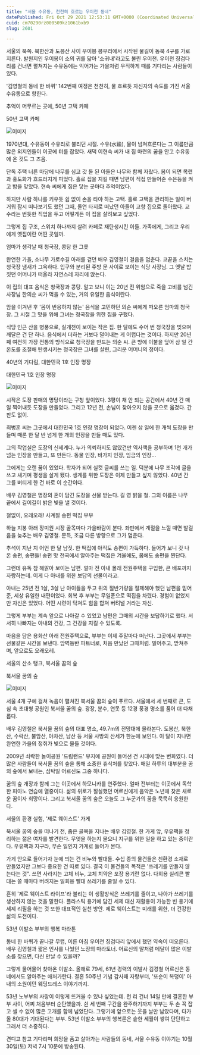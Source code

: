 ```yaml
---
title: "서울 수유동, 천천히 흐르는 우이천 동네"
datePublished: Fri Oct 29 2021 12:53:11 GMT+0000 (Coordinated Universal Time)
cuid: cm70290rz000509kz1061bxb9
slug: 2601

---
```



서울의 북쪽. 북한산과 도봉산 사이 우이봉 봉우리에서 시작된 물길이 동북 4구를 가로지른다. 발원지인 우이봉이 소의 귀를 닮아 '소귀내'라고도 불린 우이천. 우이천 징검다리를 건너면 펼쳐지는 수유동에는 익어가는 가을처럼 우직하게 때를 기다리는 사람들이 있다.

'김영철의 동네 한 바퀴' 142번째 여정은 천천히, 물 흐르듯 자신자의 속도를 가진 서울 수유동으로 향한다.

추억이 머무르는 곳에, 50년 고택 카페

50년 고택 카페

![이미지](https://cdn.hashnode.com/res/hashnode/image/upload/v1739252860379/0fc88d8c-3cde-46f5-a5d5-d9f347fa43ef.png)

1970년대, 수유동이 수유리로 불리던 시절. 수유(水踰), 물이 넘쳐흐른다는 그 이름만큼 많은 외지인들이 이곳에 터를 잡았다. 새댁 이현숙 씨가 내 집 마련의 꿈을 안고 수유동에 온 것도 그 즈음.

단독 주택 너른 마당에 나무를 심고 갓 돌 된 아들은 나무와 함께 자랐다. 봄이 되면 목련과 홍도화가 흐드러지게 피었다. 홀로 집을 지킬 때면 남편이 직접 만들어준 수은등을 켜고 밤을 맞았다. 현숙 씨에게 집은 닿는 곳마다 추억이었다.

하지만 사람 하나를 키우듯 쉼 없이 손을 타야 하는 고택. 홀로 고택을 관리하는 일이 버거워 잠시 떠나보기도 했던 그때, 돌연 타지로 떠났던 아들이 고향 집으로 돌아왔다. 교수라는 번듯한 직업을 두고 어떻게든 이 집을 살려보고 싶었다.

그렇게 집 구조, 스위치 하나까지 살려 카페로 재탄생시킨 이들. 가족에게, 그리고 우리에게 옛집이란 어떤 곳일까.

엄마가 생각날 때 청국장, 콩탕 한 그릇

완연한 가을, 소나무 가로수길 아래를 걷던 배우 김영철이 걸음을 멈춘다. 코끝을 스치는 청국장 냄새가 그윽하다. 입구와 분리된 주방 문 사이로 보이는 식당 사장님. 그 옛날 밥 짓던 어머니가 떠올라 자연스레 자리에 앉는다.

이 집의 대표 음식은 청국장과 콩탕. 알고 보니 이는 20년 전 위암으로 죽을 고비를 넘긴 사장님 한의순 씨가 먹을 수 있는, 거의 유일한 음식이란다.

암을 이겨낸 후 '몸이 반응하지 않는' 음식을 고민하던 의순 씨에게 떠오른 엄마의 청국장. 그 시절 그 맛을 위해 그녀는 청국장을 위한 집을 구했다.

식당 인근 산을 병풍으로, 실개천이 보이는 작은 집. 한 달에도 수어 번 청국장을 빚으며 깨달은 건 단 하나. 음식에서 더하는 거보다 덜어내는 게 어렵다는 것이다. 하지만 20년째 여전히 가장 전통의 방식으로 청국장을 만드는 의순 씨. 큰 방에 이불을 덮어 삼 일 간 온도를 조절해 탄생시키는 청국장은 그녀를 살린, 그리운 어머니의 정이다.

40년의 기다림, 대한민국 1호 인장 명장

대한민국 1호 인장 명장

![이미지](https://cdn.hashnode.com/res/hashnode/image/upload/v1739252862915/56b70cab-e7e1-4563-a365-bbd70812f702.png)

시작은 도장 판매의 명당이라는 구청 앞이었다. 3평이 채 안 되는 공간에서 40년 간 매일 찍어내듯 도장을 만들었다. 그리고 12년 전, 손님이 찾아오지 않을 곳으로 옮겼다. 간판도 없이.

최병훈 씨는 그곳에서 대한민국 1호 인장 명장이 되었다. 이젠 삼 일에 한 개씩 도장을 만들며 때론 한 달 반 넘게 한 개의 인장을 만들 때도 있다.

그의 작업실은 도장의 신세계다. 누가 의뢰하지도 않았건만 역사책을 공부하며 1천 개가 넘는 인장을 만들고, 또 만든다. 동물 인장, 바가지 인장, 임금의 인장...

그에게는 오랜 꿈이 있었다. 학자가 되어 실컷 글씨를 쓰는 일. 덕분에 나무 조각에 글을 쓰고 새기며 평생을 살게 됐다. 생계를 위한 도장은 이제 만들고 싶지 않았다. 40년 간 그를 버티게 한 건 바로 이 순간이다.

배우 김영철은 명장의 혼이 담긴 도장을 선물 받는다. 길 영 밝을 철. 그의 이름은 나무 끝에서 길이길이 밝은 빛을 낼 것이다.

철없이, 오래오래! 사계절 송편 떡집 부부

하늘 지붕 아래 장미원 시장 골목마다 가을바람이 분다. 좌판에서 계절을 느낄 때면 발걸음을 늦추는 배우 김영철. 문득, 조금 다른 방향으로 그가 멈춘다.

추석이 지난 지 어언 한 달 남짓. 한 떡집에 아직도 송편이 가득하다. 들어가 보니 갓 나온 송편, 송편들! 송편 맛 전국에서 알아주는 떡집은 겨울에도, 봄에도 송편을 찐단다.

그런데 유독 참 해맑아 보이는 남편. 얼마 전 아내 몰래 전원주택을 구입한, 큰 배포까지 자랑하는데. 이게 다 아내를 위한 보답의 선물이라고.

아내는 25년 전 1살, 3살 난 아이들을 두고 위의 절반가량을 절제해야 했던 남편을 믿어준, 세상 유일한 내편이었다. 회복 후 부부는 무일푼으로 떡집을 차렸다. 경험이 없었지만 자신은 있었다. 어떤 시련이 닥쳐도 힘을 합쳐 버텨낼 거라는 자신.

그렇게 부부는 계속 앞으로 나아갈 수 있었고 남편은 그때의 시간을 보답하기로 했다. 서서히 나빠지는 아내의 건강, 그 건강을 지킬 수 있도록.

마음을 담은 용화산 아래 전원주택으로, 부부는 이제 주말마다 떠난다. 그곳에서 부부는 선물같은 시간을 보낸다. 암벽등반 파트너로, 처음 만났던 그때처럼. 밀어주고, 받쳐주며, 앞으로도 오래오레.

서울의 산소 탱크, 북서울 꿈의 숲

북서울 꿈의 숲

![이미지](https://cdn.hashnode.com/res/hashnode/image/upload/v1739252864979/6f076643-3fbd-4466-b67b-3f687f3c5572.jpeg)

서울 4개 구에 걸쳐 녹음이 펼쳐진 북서울 꿈의 숲이 푸르다. 서울에서 세 번째로 큰, 도심 속 초대형 공원인 북서울 꿈의 숲. 광장, 분수, 연못 등 12경 풍경 명소를 품어 더 다채롭다.

배우 김영철은 북서울 꿈의 숲의 대표 명소, 49.7m의 전망대에 올라본다. 도봉산, 북한산, 수락산, 불암산, 아차산, 남산 등 서울 사방의 산세가 한눈에 보인다. 이 달이 지나면 완연한 가을의 정취가 빛으로 물들 것이다.

2009년 쇠락한 놀이공원 '드림랜드' 부지에 공원이 들어선 건 시대에 맞는 변화였다. 더 많은 사람들이 북서울 꿈의 숲을 통해 소중한 휴식처를 찾았다. 매일 하루의 대부분을 꿈의 숲에서 보내는, 심탁일 어르신도 그중 하나다.

꿈의 숲 개장과 함께 그는 이곳에서 하모니카를 연주했다. 얼마 전부터는 이곳에서 독학한 피아노 연습에 열중이다. 삶의 위로가 절실했던 어르신에게 음악은 노년에 찾은 새로운 꿈이자 희망이다. 그리고 북서울 꿈의 숲은 오늘도 그 누군가의 꿈을 묵묵히 응원한다.

서울의 환경 실험, '제로 웨이스트' 가게

북서울 꿈의 숲을 떠나기 전, 좁은 골목을 지나는 배우 김영철. 한 가게 앞, 우유팩을 정리하는 젊은 여자를 발견한다. 무엇을 하는지 물으니 지구를 위한 일을 하고 있는 중이란다. 우유팩과 지구라, 무슨 일인지 가게로 들어가 본다.

가게 안으로 들어가자 눈에 띄는 건 비누와 빨대들. 수십 종의 물건들은 친환경 소재로 만들었지만 그보다 중요한 건 따로 있다. 결국 이 물건들의 목적은 '쓰레기를 만들지 않는다는 것". 쓰면 사라지는 고체 비누, 고체 치약은 포장 용기란 없다. 다회용 실리콘 빨대는 쓸 때마다 버려지는 일회용 빨대 쓰레기를 줄일 수 있다.

흔히 '제로 웨이스트 라이프'라 불리는 이 생활방식은 쓰레기를 줄이고, 나아가 쓰레기를 생산하지 않는 것을 말한다. 플라스틱 용기에 담긴 세제 대신 재활용이 가능한 빈 용기에 세제 리필을 하는 것 또한 대표적인 실천 방안. 제로 웨이스트는 미래를 위한, 더 건강한 삶의 도전이다.

53년 이발소 부부의 행복 마라톤

동네 한 바퀴가 끝나갈 무렵, 이른 아침 우이천 징검다리 앞에서 했던 약속이 떠오른다. 배우 김영철과 짧은 인사를 나눴던 노장의 마라토너. 어르신의 말처럼 메달이 많은 이발소를 찾으면, 다신 만날 수 있을까?

그렇게 물어물어 찾아온 이발소. 올해로 79세, 61년 경력의 이발사 김경철 어르신은 동네에서도 알아주는 애처가란다. 결혼 50주년 기념 감사패 자랑부터, '또순이 복덩이' 아내의 소원이던 웨딩드레스 이야기까지.

53년 노부부의 사랑이 이렇게 뜨거울 수 있나 싶었는데. 천 리 건너 14일 만에 결혼한 부부 사이, 어찌 처음부터 순탄했을까. 쉰 세 번째 구간을 완주하기까지 부부는 두 손 꼭 잡고 셀 수 없이 많은 고개를 함께 넘었단다. 그렇기에 앞으로는 웃을 날만 남았다며, 다가올 80대가 기대된다는 부부. 53년 이발소 부부의 행복론은 숱한 세월이 쌓여 단단하고 그래서 더 소중하다.

견디고 참고 기다리며 희망을 품고 살아가는 사람들의 동네, 서울 수유동 이야기는 10월 30일(토) 저녁 7시 10분에 방송된다.